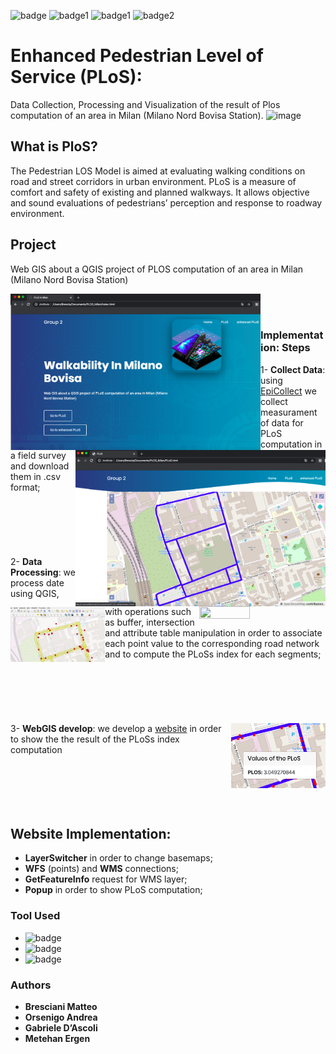 ![badge](https://img.shields.io/conda/pn/conda-forge/python?color=blue) 
![badge1](https://img.shields.io/badge/-HTML-orange)  ![badge1](https://img.shields.io/badge/-JAVASCRIPT-red) ![badge2](https://img.shields.io/badge/-CSS-green)
#  Enhanced Pedestrian Level of Service (PLoS):
Data Collection, Processing and Visualization of the result of Plos computation of an area in Milan (Milano Nord Bovisa Station). 
![image](https://cleanairasia.org/wp-content/uploads/portal/files/Walkability.JPG)

## What is PloS?
The Pedestrian LOS Model is aimed at evaluating walking conditions on road and street corridors in urban environment.
PLoS is a measure of comfort and safety of existing and planned walkways. It allows objective and sound evaluations of pedestrians’ perception and response to roadway environment.

## Project
Web GIS about a QGIS project of PLOS computation of an area in Milan (Milano Nord Bovisa Station)

<kbd><img src="img/website.png" width="400" height="250"  align="left"></kbd><kbd><img src="img/GIS3.png" width="400" height="250"  align="right" ></kbd>

<br />
<br />

### Implementation: Steps
<img src="https://five.epicollect.net/images/ec5-intro-collect-data.jpg" width="40%" height="40%"  align="right">

1- **Collect Data**: using [EpiCollect](https://five.epicollect.net) we collect measurament of data for PLoS computation in a field survey and download them in .csv format; 
<br />
<br />
<br />
<br />
<br />
<br />
<br />
 <img src="img/README.jpeg" width="30%" height="30%"  align="left">
2- **Data Processing**: we process date using QGIS, with operations such as buffer, intersection and attribute table manipulation in order to associate each point value to the corresponding road network and to compute the PLoSs index for each segments;
<br />
<br />
<br />
<br />
<br />
<br />
<br />
<img src="img/PLOS.png" width="30%" height="30%"  align="right" >
3- **WebGIS develop**: we develop a [website](https://github.com/bresc19/PLOS_Milan/blob/master/index.html) in order to show the the result of the PLoSs index computation
<br />
<br />
<br />
<br />
<br />
<br />

## Website Implementation:
- **LayerSwitcher** in order to change basemaps;
- **WFS** (points) and **WMS** connections;
- **GetFeatureInfo** request for WMS layer;
- **Popup** in order to show PLoS computation;


### Tool Used
- ![badge](https://img.shields.io/badge/GeoServer-2.15-blue)
- ![badge](https://img.shields.io/badge/QGIS-3.4-green)
- ![badge](https://img.shields.io/badge/OpenLayers-6.1.1-9cf)


### Authors

* **Bresciani Matteo** 
* **Orsenigo Andrea**
* **Gabriele D’Ascoli**
* **Metehan Ergen**
